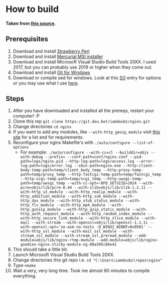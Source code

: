 # How to build

#### Taken from [this source](https://nginx.org/en/docs/howto_build_on_win32.html).

## Prerequisites

1. Download and install [Strawberry Perl](http://strawberryperl.com/)
2. Download and install [Mercurial MSI installer](https://www.mercurial-scm.org/downloads)
3. Download and install Microsoft Visual Studio Build Tools 20XX. I used 2017, but you can probably use 2019 or higher when they come out.
4. Download and install [Git for Windows](https://git-scm.com/download/win)
5. Download or compile sed for windows. Look at this [SO](https://stackoverflow.com/a/127567/6718963) entry for options or you may use what I use [here](https://github.com/mbuilov/sed-windows).

## Steps

1. After you have downloaded and installed all the prereqs, restart your computer! :P
2. Clone this rep `git clone https://git.dou.bet/iamdoubz/nginx.git`
3. Change directories `cd nginx`
4. If you want to add any modules, like `--with-http_geoip_module` visit [this site](https://nginx.org/en/docs/configure.html) for a list and for requirements.
5. Reconfigure your nginx Makefile's with `./auto/configure --list-of-options`
    - For example: `./auto/configure --with-cc=cl --builddir=objs --with-debug --prefix= --conf-path=conf/nginx.conf --pid-path=logs/nginx.pid --http-log-path=logs/access.log --error-log-path=logs/error.log --sbin-path=nginx.exe --http-client-body-temp-path=temp/client_body_temp --http-proxy-temp-path=temp/proxy_temp --http-fastcgi-temp-path=temp/fastcgi_temp --http-scgi-temp-path=temp/scgi_temp --http-uwsgi-temp-path=temp/uwsgi_temp --with-cc-opt=-DFD_SETSIZE=1024 --with-pcre=objs/lib/pcre-8.44 --with-zlib=objs/lib/zlib-1.2.11 --with-http_v2_module --with-http_realip_module --with-http_addition_module --with-http_sub_module --with-http_dav_module --with-http_stub_status_module --with-http_flv_module --with-http_mp4_module --with-http_gunzip_module --with-http_gzip_static_module --with-http_auth_request_module --with-http_random_index_module --with-http_secure_link_module --with-http_slice_module --with-mail --with-stream --with-openssl=objs/lib/openssl-1.1.1i --with-openssl-opt='no-asm no-tests -D_WIN32_WINNT=0x0501' --with-http_ssl_module --with-mail_ssl_module --with-stream_ssl_module --with-stream_ssl_preread_module --add-module=objs/lib/nginx-rtmp-module --add-module=objs/lib/nginx-goodies-nginx-sticky-module-ng-08a395c66e42`
6. This should take a little bit.
7. Launch Microsoft Visual Studio Build Tools 20XX.
8. Change directories this git repo i.e. `cd "C:\Users\iamdoubz\repos\nginx"`
9. Type `nmake`
10. Wait a very, very long time. Took me almost 60 minutes to compile everything.